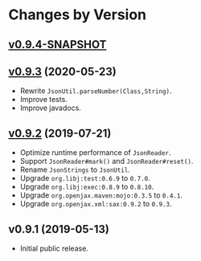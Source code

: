 # Changes by Version

## [v0.9.4-SNAPSHOT](https://github.com/openjax/json/compare/02b70e4d74ac2e692c384679522c05ea84a79427..HEAD)

## [v0.9.3](https://github.com/openjax/json/compare/1cc5ff5a8b0ebc307e765995031a38dd6a22be3a..02b70e4d74ac2e692c384679522c05ea84a79427) (2020-05-23)
* Rewrite `JsonUtil.parseNumber(Class,String)`.
* Improve tests.
* Improve javadocs.

## [v0.9.2](https://github.com/openjax/json/compare/3bdf347ef08c914b12f0a76d2b19a2254e842cd5..1cc5ff5a8b0ebc307e765995031a38dd6a22be3a) (2019-07-21)
* Optimize runtime performance of `JsonReader`.
* Support `JsonReader#mark()` and `JsonReader#reset()`.
* Rename `JsonStrings` to `JsonUtil`.
* Upgrade `org.libj:test:0.6.9` to `0.7.0`.
* Upgrade `org.libj:exec:0.8.9` to `0.8.10`.
* Upgrade `org.openjax.maven:mojo:0.3.5` to `0.4.1`.
* Upgrade `org.openjax.xml:sax:0.9.2` to `0.9.3`.

## v0.9.1 (2019-05-13)
* Initial public release.